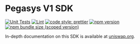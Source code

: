 # Pegasys V1 SDK

[![Unit Tests](https://github.com/pegasys-fi/v1-sdk/workflows/Unit%20Tests/badge.svg)](https://github.com/pegasys-fi/v1-sdk/actions?query=workflow%3A%22Unit+Tests%22)
[![Lint](https://github.com/pegasys-fi/v1-sdk/workflows/Lint/badge.svg)](https://github.com/pegasys-fi/v1-sdk/actions?query=workflow%3ALint)
[![code style: prettier](https://img.shields.io/badge/code_style-prettier-ff69b4.svg?style=flat-square)](https://github.com/prettier/prettier)
[![npm version](https://img.shields.io/npm/v/@pollum-io/v1-sdk/latest.svg)](https://www.npmjs.com/package/@pollum-io/v1-sdk/v/latest)
[![npm bundle size (scoped version)](https://img.shields.io/bundlephobia/minzip/@pollum-io/v1-sdk/latest.svg)](https://bundlephobia.com/result?p=@pollum-io/v1-sdk@latest)

In-depth documentation on this SDK is available at [uniswap.org](https://uniswap.org/docs/v2/SDK/getting-started/).
